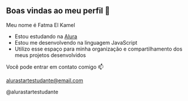 ## Boas vindas ao meu perfil 👋

Meu nome é Fatma El Kamel

- Estou estudando na [Alura](https://www.alura.com.br) 
- Estou me desenvolvendo na linguagem JavaScript
- Utilizo esse espaço para minha organização e compartilhamento dos meus projetos desenvolvidos

Você pode entrar em contato comigo 📫

alurastartestudante@email.com

@alurastartestudante
